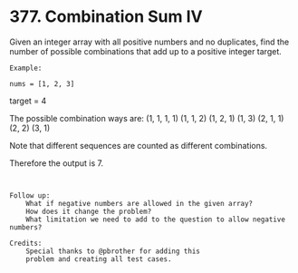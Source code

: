 # 377. Combination Sum IV

Given an integer array with all positive numbers and no duplicates, find the number of
        possible combinations that add up to a positive integer target.

    Example:

    nums = [1, 2, 3]
target = 4

The possible combination ways are:
(1, 1, 1, 1)
(1, 1, 2)
(1, 2, 1)
(1, 3)
(2, 1, 1)
(2, 2)
(3, 1)

Note that different sequences are counted as different combinations.

Therefore the output is 7.

     

    Follow up:
        What if negative numbers are allowed in the given array?
        How does it change the problem?
        What limitation we need to add to the question to allow negative numbers?

    Credits:
        Special thanks to @pbrother for adding this
        problem and creating all test cases.